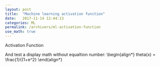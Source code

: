 ```yaml
---
layout: post
title:  "Machine learning activation function"
date:   2017-11-14 12:44:13
categories: ML
permalink: /archivers/ml-activation-function
use_math: true
---
```


Activation Function

And test a display math without equaltion number:
\begin{align\*}
    theta(x) = \frac{1}{(1+e^2}
\end{align\*}
